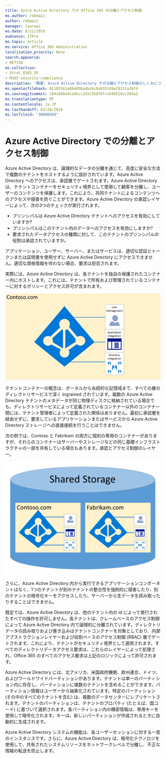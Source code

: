 ```yaml
---
title: Azure Active Directory での Office 365 の分離とアクセス制御
ms.author: robmazz
author: robmazz
manager: laurawi
ms.date: 8/21/2018
audience: ITPro
ms.topic: article
ms.service: Office 365 Administration
localization_priority: None
search.appverid:
- MET150
ms.collection:
- Strat_O365_IP
- M365-security-compliance
description: '概要: Azure Active Directory での分離とアクセス制御のしくみについて説明します。'
ms.openlocfilehash: 01103361a084d50adbc6c0a8351d9af8311a39fd
ms.sourcegitcommit: c94cb88a9ce5bcc2d3c558f0fcc648519cc264a2
ms.translationtype: MT
ms.contentlocale: ja-JP
ms.lasthandoff: 02/20/2019
ms.locfileid: "30090509"
---
```

# <a name="isolation-and-access-control-in-azure-active-directory"></a>Azure Active Directory での分離とアクセス制御

Azure Active Directory は、論理的なデータの分離を通じて、高度に安全な方法で複数のテナントをホストするように設計されています。Azure Active Directory へのアクセスは、承認層でゲートされます。Azure Active Directory は、テナントコンテナーをセキュリティ境界として使用して顧客を分離し、ユーザーのコンテンツを保護します。これにより、共同テナントによるコンテンツへのアクセスや侵害を防ぐことができます。Azure Active Directory の承認レイヤーによって、次の3つのチェックが実行されます。
- プリンシパルは Azure Active Directory テナントへのアクセスを有効にしていますか?
- プリンシパルはこのテナント内のデータへのアクセスを有効にしますか?
- 要求されたデータアクセスの種類に対して、このテナントのプリンシパルの役割は承認されていますか。

アプリケーション、ユーザー、サーバー、またはサービスは、適切な認証とトークンまたは証明書を使用せずに Azure Active Directory にアクセスできません。適切な資格情報を伴わない場合、要求は拒否されます。

実際には、Azure Active Directory は、各テナントを独自の保護されたコンテナー内にホストします。これには、テナントで所有および管理されているコンテナーに対するポリシーとアクセス許可が含まれます。
 
![Azure コンテナー](media/office-365-isolation-azure-container.png)

テナントコンテナーの概念は、ポータルから永続的な記憶域まで、すべての層のディレクトリサービスで深く ingrained されています。複数の Azure Active Directory テナントのメタデータが同じ物理ディスクに格納されている場合でも、ディレクトリサービスによって定義されているコンテナー以外のコンテナー間には、テナント管理者によって定義された関係はありません。最初に承認層を経由せずに、要求しているアプリケーションまたはサービスから Azure Active Directory ストレージへの直接接続を行うことはできません。

次の例では、Contoso と Fabrikam の両方に個別の専用のコンテナーがありますが、それらのコンテナーはサーバーやストレージなどの同じ基礎インフラストラクチャの一部を共有している場合もあります。承認とアクセス制御のレイヤー。
 
![Azure 専用コンテナー](media/office-365-isolation-azure-dedicated-containers.png)

さらに、Azure Active Directory 内から実行できるアプリケーションコンポーネントはなく、1つのテナントが別のテナントの整合性を強制的に侵害したり、別のテナントの暗号化キーをアクセスしたり、サーバーから生データを読み取ったりすることはできません。

既定では、Azure Active Directory は、他のテナント内の id によって発行されたすべての操作を許可しません。各テナントは、クレームベースのアクセス制御によって Azure Active Directory 内で論理的に分離されています。ディレクトリデータの読み取りおよび書き込みはテナントコンテナーを対象としており、内部アブストラクションレイヤーおよび役割ベースのアクセス制御 (RBAC) 層でゲートされます。これにより、テナントがセキュリティ境界として適用されます。すべてのディレクトリデータアクセス要求は、これらのレイヤーによって処理され、Office 365 のすべてのアクセス要求は上記のロジックによって許可されます。

Azure Active Directory には、北アメリカ、米国政府機関、欧州連合、ドイツ、およびワールドワイドパーティションがあります。テナントは単一のパーティション内に存在し、パーティションに複数のテナントを含めることができます。パーティション情報はユーザーから抽象化されています。特定のパーティション (その中のすべてのテナントを含む) は、複数のデータセンターにレプリケートされます。テナントのパーティションは、テナントのプロパティ (たとえば、国コード) に基づいて選択されます。各パーティション内の機密情報は、専用キーを使用して暗号化されます。キーは、新しいパーティションが作成されるときに自動的に生成されます。

Azure Active Directory システムの機能は、各ユーザーセッションに対する一意のインスタンスです。さらに、Azure Active Directory は、暗号化テクノロジを使用して、共有されたシステムリソースをネットワークレベルで分離し、不正な情報の転送を防止します。
